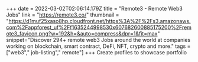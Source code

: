 +++
date = 2022-03-02T02:06:14.179Z
title = "Remote3 - Remote Web3 Jobs"
link = "https://remote3.co/"
thumbnail = "https://d1muf25xaso8hp.cloudfront.net/https%3A%2F%2Fs3.amazonaws.com%2Fappforest_uf%2Ff1635244998530x607682600885175200%2Fremote3_favicon.png?w=192&h=&auto=compress&dpr=1&fit=max"
snippet="Discover 294+ remote web3 Jobs around the world at companies working on blockchain, smart contract, DeFi, NFT, crypto and more."
tags = ["web3"," job-listing"," remote"]
+++
Create profiles to showcase portfolio
